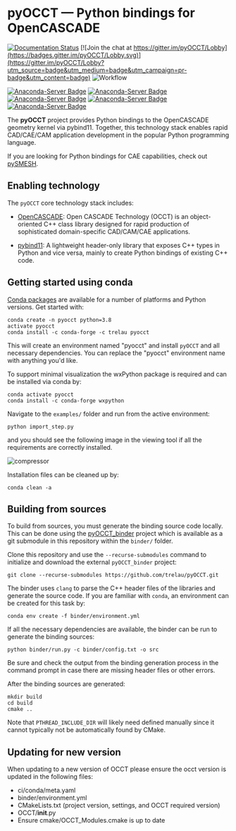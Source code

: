 # pyOCCT — Python bindings for OpenCASCADE

[![Documentation Status](https://readthedocs.org/projects/pyocct/badge/?version=latest)](http://pyocct.readthedocs.io/en/latest/?badge=latest)
[![Join the chat at https://gitter.im/pyOCCT/Lobby](https://badges.gitter.im/pyOCCT/Lobby.svg)](https://gitter.im/pyOCCT/Lobby?utm_source=badge&utm_medium=badge&utm_campaign=pr-badge&utm_content=badge)
![Workflow](https://github.com/trelau/pyOCCT/workflows/Workflow/badge.svg)

[![Anaconda-Server Badge](https://anaconda.org/trelau/pyocct/badges/version.svg)](https://anaconda.org/trelau/pyocct)
[![Anaconda-Server Badge](https://anaconda.org/trelau/pyocct/badges/latest_release_date.svg)](https://anaconda.org/trelau/pyocct)
[![Anaconda-Server Badge](https://anaconda.org/trelau/pyocct/badges/installer/conda.svg)](https://anaconda.org/trelau/pyocct)
[![Anaconda-Server Badge](https://anaconda.org/trelau/pyocct/badges/platforms.svg)](https://anaconda.org/trelau/pyocct)
[![Anaconda-Server Badge](https://anaconda.org/trelau/pyocct/badges/downloads.svg)](https://anaconda.org/trelau/pyocct)

The **pyOCCT** project provides Python bindings to the OpenCASCADE geometry kernel via pybind11.
Together, this technology stack enables rapid CAD/CAE/CAM application development in the popular
Python programming language.

If you are looking for Python bindings for CAE capabilities, check out
[pySMESH](https://github.com/trelau/pySMESH). 

## Enabling technology
The `pyOCCT` core technology stack includes:

* [OpenCASCADE](https://www.opencascade.com): Open CASCADE Technology (OCCT) is an object-oriented
  C++ class library designed for rapid production of sophisticated domain-specific CAD/CAM/CAE
  applications.

* [pybind11](https://github.com/pybind/pybind11): A lightweight header-only library that exposes
  C++ types in Python and vice versa, mainly to create Python bindings of existing C++ code.

## Getting started using conda
[Conda packages](https://anaconda.org/trelau/dashboard/) are available for a number of
platforms and Python versions. Get started with:

    conda create -n pyocct python=3.8
    activate pyocct
    conda install -c conda-forge -c trelau pyocct

This will create an environment named "pyocct" and install `pyOCCT` and all necessary dependencies.
You can replace the "pyocct" environment name with anything you'd like.

To support minimal visualization the wxPython package is required and can be installed via conda by:

    conda activate pyocct
    conda install -c conda-forge wxpython

Navigate to the `examples/` folder and run from the active environment:

    python import_step.py

and you should see the following image in the viewing tool if all the requirements are correctly
installed.

![compressor](./docs/source/resources/compressor.jpg)

Installation files can be cleaned up by:

    conda clean -a

## Building from sources
To build from sources, you must generate the binding source code locally. This can be done using the
[pyOCCT_binder](https://github.com/trelau/pyOCCT_binder) project which is available as a git
submodule in this repository within the `binder/` folder.

Clone this repository and use the `--recurse-submodules` command to initialize and download the
external `pyOCCT_binder` project:

    git clone --recurse-submodules https://github.com/trelau/pyOCCT.git

The binder uses `clang` to parse the C++ header files of the libraries and generate the source
code. If you are familiar with `conda`, an environment can be created for this task by:

    conda env create -f binder/environment.yml

If all the necessary dependencies are available, the binder can be run to generate the binding
sources:

    python binder/run.py -c binder/config.txt -o src

Be sure and check the output from the binding generation process in the command prompt in case there
are missing header files or other errors.

After the binding sources are generated:

    mkdir build
    cd build
    cmake ..

Note that `PTHREAD_INCLUDE_DIR` will likely need defined manually since it cannot typically not be
automatically found by CMake.


## Updating for new version

When updating to a new version of OCCT please ensure the occt version is
updated in the following files:

- ci/conda/meta.yaml
- binder/environment.yml
- CMakeLists.txt (project version, settings, and OCCT required version)
- OCCT/__init__.py
- Ensure cmake/OCCT_Modules.cmake is up to date
